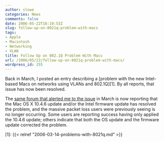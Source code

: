 ```yaml
---
author: slowe
categories: News
comments: false
date: 2006-05-22T16:10:53Z
slug: follow-up-on-8021q-problem-with-macs
tags:
- Apple
- Macintosh
- Networking
- VLAN
title: Follow Up on 802.1Q Problem With Macs
url: /2006/05/22/follow-up-on-8021q-problem-with-macs/
wordpress_id: 255
---
```


Back in March, I posted an entry describing a [problem with the new Intel-based Macs on networks using VLANs and 802.1Q][1]. By all reports, that issue has now been resolved.

The [same forum that alerted me to the issue](http://discussions.apple.com/thread.jspa?threadID=378673) in March is now reporting that the Mac OS X 10.4.6 update and/or the Intel firmware update has resolved the problem, and the massive packet loss users were previously seeing is no longer occurring. Some users are reporting success having only applied the 10.4.6 update; others indicate that both the OS update and the firmware update corrected the problem.

[1]: {{< relref "2006-03-14-problems-with-8021q.md" >}}
